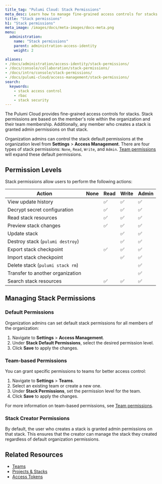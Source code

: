 ```yaml
---
title_tag: "Pulumi Cloud: Stack Permissions"
meta_desc: Learn how to manage fine-grained access controls for stacks in the Pulumi Cloud.
title: "Stack permissions"
h1: "Stack permissions"
meta_image: /images/docs/meta-images/docs-meta.png
menu:
  administration:
    name: "Stack permissions"
    parent: administration-access-identity
    weight: 2

aliases:
- /docs/administration/access-identity/stack-permissions/
- /docs/console/collaboration/stack-permissions/
- /docs/intro/console/stack-permissions/
- /docs/pulumi-cloud/access-management/stack-permissions/
search:
  keywords:
    - stack access control
    - rbac
    - stack security
---
```


The Pulumi Cloud provides fine-grained access controls for stacks. Stack permissions are
based on the member's role within the organization and their team membership.
Additionally, any member who creates a stack is granted admin permissions on that stack.

Organization admins can control the stack default permissions at the organization level from **Settings** > **Access Management**.
There are four types of stack permissions: `None`, `Read`, `Write`, and `Admin`.
[Team permissions](/docs/administration/organizations-teams/teams#team-permissions) will expand these default permissions.

## Permission Levels

Stack permissions allow users to perform the following actions:

| Action | None | Read | Write | Admin |
|--------|------|------|-------|-------|
| View update history | | ✅ | ✅ | ✅ |
| Decrypt secret configuration | | ✅ | ✅ | ✅ |
| Read stack resources | | ✅ | ✅ | ✅ |
| Preview stack changes | | ✅ | ✅ | ✅ |
| Update stack | | | ✅ | ✅ |
| Destroy stack (`pulumi destroy`) | |   | ✅ | ✅ |
| Export stack checkpoint | | ✅ | ✅ | ✅ |
| Import stack checkpoint |  | | ✅ | ✅ |
| Delete stack (`pulumi stack rm`) |   |   |   | ✅ |
| Transfer to another organization |   |   |   | ✅ |
| Search stack resources           |   |  ✅ |  ✅ | ✅ |

## Managing Stack Permissions

### Default Permissions

Organization admins can set default stack permissions for all members of the organization:

1. Navigate to **Settings** > **Access Management**.
2. Under **Stack Default Permissions**, select the desired permission level.
3. Click **Save** to apply the changes.

### Team-based Permissions

You can grant specific permissions to teams for better access control:

1. Navigate to **Settings** > **Teams**.
2. Select an existing team or create a new one.
3. Under **Stack Permissions**, set the permission level for the team.
4. Click **Save** to apply the changes.

For more information on team-based permissions, see [Team permissions](/docs/administration/organizations-teams/teams#team-permissions).

### Stack Creator Permissions

By default, the user who creates a stack is granted admin permissions on that stack. This ensures that the creator can manage the stack they created regardless of default organization permissions.

## Related Resources

- [Teams](/docs/administration/organizations-teams/teams)
- [Projects & Stacks](/docs/deployments/projects-and-stacks)
- [Access Tokens](/docs/administration/access-identity/access-tokens)
